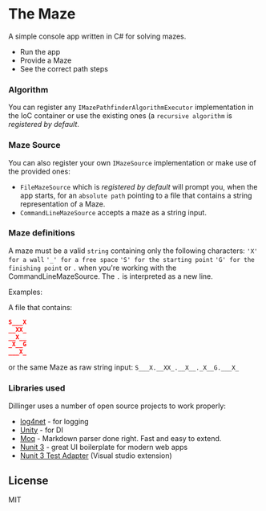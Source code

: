 ﻿# The Maze

A simple console app written in C# for solving mazes.

  - Run the app
  - Provide a Maze
  - See the correct path steps

### Algorithm

You can register any `IMazePathfinderAlgorithmExecutor` implementation in the IoC container or use the existing ones (a `recursive algorithm` is _registered by default_.

### Maze Source

You can also register your own `IMazeSource` implementation or make use of the provided ones: 
- `FileMazeSource` which is _registered by default_ will prompt you, when the app starts, for an `absolute path` pointing to a file that contains a string representation of a Maze.
 - `CommandLineMazeSource` accepts a maze as a string input.

### Maze definitions

A maze must be a valid `string` containing only the following characters:
`'X' for a wall`
`'_' for a free space`
`'S' for the starting point`
`'G' for the finishing point` 
or 
`.` when you're working with the CommandLineMazeSource. The `.` is interpreted as a new line.

Examples:

A file that contains:
```json
S___X
__XX_
__X__
_X__G
___X_
```

or the same Maze as raw string input: `S___X.__XX_.__X__._X__G.___X_`

### Libraries used

Dillinger uses a number of open source projects to work properly:

* [log4net](https://www.nuget.org/packages/log4net/) - for logging
* [Unity](https://www.nuget.org/packages/Unity/) - for DI
* [Moq](https://www.nuget.org/packages/Moq/) - Markdown parser done right. Fast and easy to extend.
* [Nunit 3](https://www.nuget.org/packages/NUnit/) - great UI boilerplate for modern web apps
* [Nunit 3 Test Adapter](https://marketplace.visualstudio.com/items?itemName=NUnitDevelopers.NUnit3TestAdapter) (Visual studio extension)

License
----

MIT
